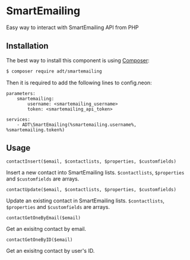 # SmartEmailing

Easy way to interact with SmartEmailing API from PHP

## Installation

The best way to install this component is using [Composer](http://getcomposer.org/):

```sh
$ composer require adt/smartemailing
```

Then it is required to add the following lines to config.neon:

```
parameters:
	smartemailing:
		username: <smartemailing_username>
		token: <smartemailing_api_token>

services:
	- ADT\SmartEmailing(%smartemailing.username%, %smartemailing.token%)
```

## Usage

```contactInsert($email, $contactlists, $properties, $customfields)```

Insert a new contact into SmartEmailing lists. `$contactlists`, `$properties` and `$customfields` are arrays.

```contactUpdate($email, $contactlists, $properties, $customfields)```

Update an existing contact in SmartEmailing lists. `$contactlists`, `$properties` and `$customfields` are arrays.

```contactGetOneByEmail($email)```

Get an exisitng contact by email.

```contactGetOneByID($email)```

Get an exisitng contact by user's ID.





